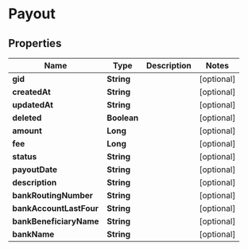 

# Payout

## Properties

Name | Type | Description | Notes
------------ | ------------- | ------------- | -------------
**gid** | **String** |  |  [optional]
**createdAt** | **String** |  |  [optional]
**updatedAt** | **String** |  |  [optional]
**deleted** | **Boolean** |  |  [optional]
**amount** | **Long** |  |  [optional]
**fee** | **Long** |  |  [optional]
**status** | **String** |  |  [optional]
**payoutDate** | **String** |  |  [optional]
**description** | **String** |  |  [optional]
**bankRoutingNumber** | **String** |  |  [optional]
**bankAccountLastFour** | **String** |  |  [optional]
**bankBeneficiaryName** | **String** |  |  [optional]
**bankName** | **String** |  |  [optional]



